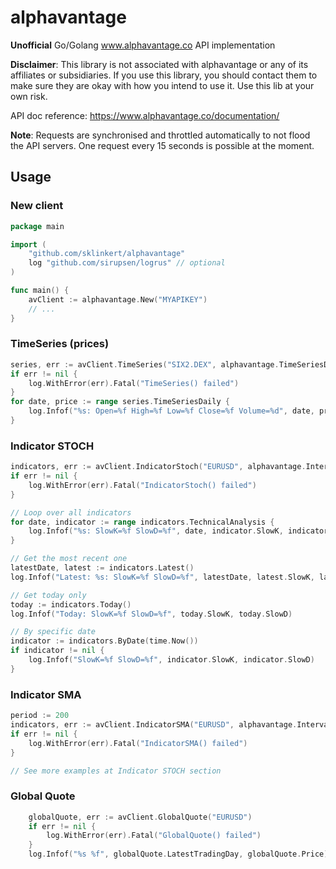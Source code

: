 # alphavantage

**Unofficial** Go/Golang www.alphavantage.co API implementation

**Disclaimer**: This library is not associated with alphavantage or any of its affiliates or subsidiaries. If you use this library, you should contact them to make sure they are okay with how you intend to use it. Use this lib at your own risk.

API doc reference: https://www.alphavantage.co/documentation/

**Note**: Requests are synchronised and throttled automatically to not flood the API servers. One request every 15 seconds is possible at the moment.

## Usage

### New client

```go
package main

import (
	"github.com/sklinkert/alphavantage"
	log "github.com/sirupsen/logrus" // optional
)

func main() {
	avClient := alphavantage.New("MYAPIKEY")
 	// ...
}
```

### TimeSeries (prices)

```go
series, err := avClient.TimeSeries("SIX2.DEX", alphavantage.TimeSeriesDaily, alphavantage.OutPutSizeCompact)
if err != nil {
	log.WithError(err).Fatal("TimeSeries() failed")
}
for date, price := range series.TimeSeriesDaily {
	log.Infof("%s: Open=%f High=%f Low=%f Close=%f Volume=%d", date, price.Open, price.High, price.Low, price.Close, price.Volume)
}
```

### Indicator STOCH

```go
indicators, err := avClient.IndicatorStoch("EURUSD", alphavantage.IntervalDaily)
if err != nil {
	log.WithError(err).Fatal("IndicatorStoch() failed")
}

// Loop over all indicators
for date, indicator := range indicators.TechnicalAnalysis {
	log.Infof("%s: SlowK=%f SlowD=%f", date, indicator.SlowK, indicator.SlowD)
}

// Get the most recent one
latestDate, latest := indicators.Latest()
log.Infof("Latest: %s: SlowK=%f SlowD=%f", latestDate, latest.SlowK, latest.SlowD)

// Get today only
today := indicators.Today()
log.Infof("Today: SlowK=%f SlowD=%f", today.SlowK, today.SlowD)

// By specific date
indicator := indicators.ByDate(time.Now())
if indicator != nil {
	log.Infof("SlowK=%f SlowD=%f", indicator.SlowK, indicator.SlowD)
}

```

### Indicator SMA

```go
period := 200
indicators, err := avClient.IndicatorSMA("EURUSD", alphavantage.IntervalDaily, period, alphavantage.SeriesTypeClose)
if err != nil {
	log.WithError(err).Fatal("IndicatorSMA() failed")
}

// See more examples at Indicator STOCH section
```

### Global Quote

```go
	globalQuote, err := avClient.GlobalQuote("EURUSD")
	if err != nil {
		log.WithError(err).Fatal("GlobalQuote() failed")
	}
	log.Infof("%s %f", globalQuote.LatestTradingDay, globalQuote.Price)
```